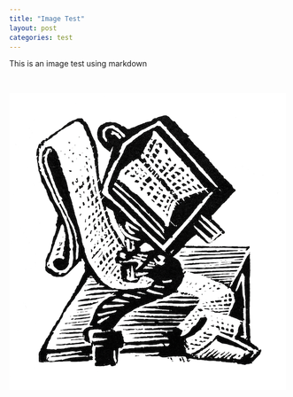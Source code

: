 ```yaml
---
title: "Image Test"
layout: post
categories: test
---
```


This is an image test using markdown

&nbsp;

![](assets/images/lectern-web.png)
